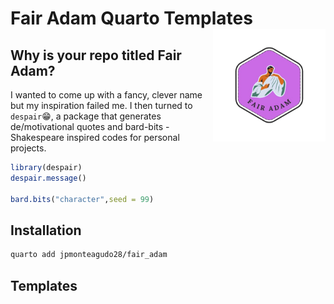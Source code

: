 
<!-- README.md is generated from README.Rmd. Please edit that file -->

# Fair Adam Quarto Templates <a href="https://github.com/jpmonteagudo28/fair_adam"><img src="img/logo.png" alt="fair adam templates" align="right" height="180"/></a>

<!-- badges: start -->
<!-- badges: end -->

## Why is your repo titled Fair Adam?

I wanted to come up with a fancy, clever name but my inspiration failed
me. I then turned to `despair`😁, a package that generates
de/motivational quotes and bard-bits - Shakespeare inspired codes for
personal projects.

``` r
library(despair)
despair.message()

bard.bits("character",seed = 99)
```

## Installation

``` bash
quarto add jpmonteagudo28/fair_adam
```

## Templates
